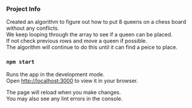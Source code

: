 ### Project Info
Created an algorithm to figure out how to put 8 queens on a chess board without any conflicts.\
We keep looping through the array to see if a queen can be placed.\
If not check previous rows and move a queen if possible.\
The algorithm will continue to do this until it can find a peice to place.

### `npm start`

Runs the app in the development mode.\
Open [http://localhost:3000](http://localhost:3000) to view it in your browser.

The page will reload when you make changes.\
You may also see any lint errors in the console.


